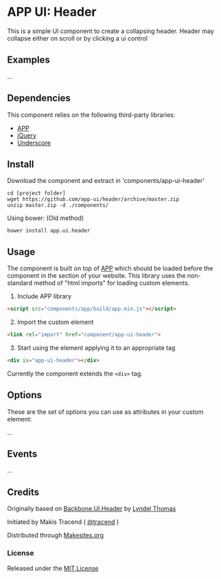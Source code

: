 # APP UI: Header

This is a simple UI component to create a collapsing header.
Header may collapse either on scroll or by clicking a ui control


## Examples

...


## Dependencies

This component relies on the following third-party libraries:

* [APP](http://makesites.org/projects/app)
* [jQuery](http://jquery.com)
* [Underscore](http://underscorejs.org)


## Install

Download the component and extract in 'components/app-ui-header'
```
cd [project folder]
wget https://github.com/app-ui/header/archive/master.zip
unzip master.zip -d ./components/
```

Using bower: (Old method)
```
bower install app.ui.header

```


## Usage

The component is built on top of [APP](http://makesites.org/projects/app) which should be loaded before the component in the <head> section of your website. This library uses the non-standard method of "html imports" for loading custom elements. 


1. Include APP library

```html
<script src="components/app/build/app.min.js"></script>
```

2. Import the custom element

```html
<link rel="import" href="component/app-ui-header">
```

3. Start using the element applying it to an appropriate tag

```html
<div is="app-ui-header"></div>
```
Currently the component extends the ```<div>``` tag.


## Options

These are the set of options you can use as attributes in your custom element:

...


## Events

...


## Credits

Originally based on [Backbone.UI.Header](https://github.com/backbone-ui/header) by [Lyndel Thomas](http://github.com/ryndel)

Initiated by Makis Tracend ( [@tracend](http://github.com/tracend) )

Distributed through [Makesites.org](http://makesites.org)


### License

Released under the [MIT License](http://makesites.org/licenses/MIT)


